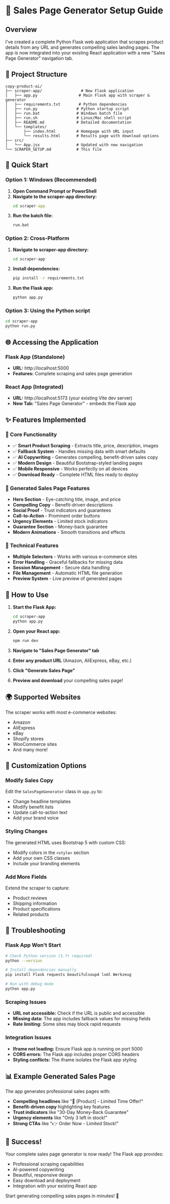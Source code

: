 # 🚀 Sales Page Generator Setup Guide

## Overview
I've created a complete Python Flask web application that scrapes product details from any URL and generates compelling sales landing pages. The app is now integrated into your existing React application with a new "Sales Page Generator" navigation tab.

## 📁 Project Structure
```
copy-product-ai/
├── scraper-app/                 # New Flask application
│   ├── app.py                  # Main Flask app with scraper & generator
│   ├── requirements.txt        # Python dependencies
│   ├── run.py                 # Python startup script
│   ├── run.bat                # Windows batch file
│   ├── run.sh                 # Linux/Mac shell script
│   ├── README.md              # Detailed documentation
│   └── templates/
│       ├── index.html         # Homepage with URL input
│       └── results.html       # Results page with download options
├── src/
│   └── App.jsx                # Updated with new navigation
└── SCRAPER_SETUP.md           # This file
```

## 🚀 Quick Start

### Option 1: Windows (Recommended)
1. **Open Command Prompt or PowerShell**
2. **Navigate to the scraper-app directory:**
   ```cmd
   cd scraper-app
   ```
3. **Run the batch file:**
   ```cmd
   run.bat
   ```

### Option 2: Cross-Platform
1. **Navigate to scraper-app directory:**
   ```bash
   cd scraper-app
   ```
2. **Install dependencies:**
   ```bash
   pip install -r requirements.txt
   ```
3. **Run the Flask app:**
   ```bash
   python app.py
   ```

### Option 3: Using the Python script
```bash
cd scraper-app
python run.py
```

## 🌐 Accessing the Application

### Flask App (Standalone)
- **URL:** http://localhost:5000
- **Features:** Complete scraping and sales page generation

### React App (Integrated)
- **URL:** http://localhost:5173 (your existing Vite dev server)
- **New Tab:** "Sales Page Generator" - embeds the Flask app

## ✨ Features Implemented

### 🎯 Core Functionality
- ✅ **Smart Product Scraping** - Extracts title, price, description, images
- ✅ **Fallback System** - Handles missing data with smart defaults
- ✅ **AI Copywriting** - Generates compelling, benefit-driven sales copy
- ✅ **Modern Design** - Beautiful Bootstrap-styled landing pages
- ✅ **Mobile Responsive** - Works perfectly on all devices
- ✅ **Download Ready** - Complete HTML files ready to deploy

### 🎨 Generated Sales Page Features
- **Hero Section** - Eye-catching title, image, and price
- **Compelling Copy** - Benefit-driven descriptions
- **Social Proof** - Trust indicators and guarantees
- **Call-to-Action** - Prominent order buttons
- **Urgency Elements** - Limited stock indicators
- **Guarantee Section** - Money-back guarantee
- **Modern Animations** - Smooth transitions and effects

### 🔧 Technical Features
- **Multiple Selectors** - Works with various e-commerce sites
- **Error Handling** - Graceful fallbacks for missing data
- **Session Management** - Secure data handling
- **File Management** - Automatic HTML file generation
- **Preview System** - Live preview of generated pages

## 🎯 How to Use

1. **Start the Flask App:**
   ```bash
   cd scraper-app
   python app.py
   ```

2. **Open your React app:**
   ```bash
   npm run dev
   ```

3. **Navigate to "Sales Page Generator" tab**

4. **Enter any product URL** (Amazon, AliExpress, eBay, etc.)

5. **Click "Generate Sales Page"**

6. **Preview and download** your compelling sales page!

## 🌍 Supported Websites

The scraper works with most e-commerce websites:
- Amazon
- AliExpress  
- eBay
- Shopify stores
- WooCommerce sites
- And many more!

## 🎨 Customization Options

### Modify Sales Copy
Edit the `SalesPageGenerator` class in `app.py` to:
- Change headline templates
- Modify benefit lists
- Update call-to-action text
- Add your brand voice

### Styling Changes
The generated HTML uses Bootstrap 5 with custom CSS:
- Modify colors in the `<style>` section
- Add your own CSS classes
- Include your branding elements

### Add More Fields
Extend the scraper to capture:
- Product reviews
- Shipping information
- Product specifications
- Related products

## 🔧 Troubleshooting

### Flask App Won't Start
```bash
# Check Python version (3.7+ required)
python --version

# Install dependencies manually
pip install Flask requests beautifulsoup4 lxml Werkzeug

# Run with debug mode
python app.py
```

### Scraping Issues
- **URL not accessible:** Check if the URL is public and accessible
- **Missing data:** The app includes fallback values for missing fields
- **Rate limiting:** Some sites may block rapid requests

### Integration Issues
- **Iframe not loading:** Ensure Flask app is running on port 5000
- **CORS errors:** The Flask app includes proper CORS headers
- **Styling conflicts:** The iframe isolates the Flask app styling

## 📊 Example Generated Sales Page

The app generates professional sales pages with:
- **Compelling headlines** like "🚀 [Product] - Limited Time Offer!"
- **Benefit-driven copy** highlighting key features
- **Trust indicators** like "30-Day Money-Back Guarantee"
- **Urgency elements** like "Only 3 left in stock!"
- **Strong CTAs** like "👉 Order Now - Limited Stock!"

## 🎉 Success!

Your complete sales page generator is now ready! The Flask app provides:
- Professional scraping capabilities
- AI-powered copywriting
- Beautiful, responsive design
- Easy download and deployment
- Integration with your existing React app

Start generating compelling sales pages in minutes! 🚀
